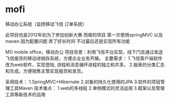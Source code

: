 mofi
====

移动办公系统（监控移动飞信 订单系统）

此项目也是2012年初为了参加创新大赛 而做的项目  第一次使用springMVC  以及maven  因为配置问题 弄了好长时间 
不过最后还是实现所有功能



MO mobile office，移动办公
项目背景：利用飞信平台实现，线下门店通过发送飞信报货的移动进销存系统，方便企业业务开展。
主要需求：
1.飞信客户端软件改为web软件，实现登陆, 进程和消息循环进程的独立和共享。
2.报表的分类汇总和生成，方便销售主管实现报货和发货。

采用技术：
1.SpringMVC+Hibernate
2.对象的持久化使用的JPA
3.软件的项目管理工具Maven
技术难点：
1.web的多线程 
2.单例模式的灵活运用
3.框架以及管理工具等新技术的运用
